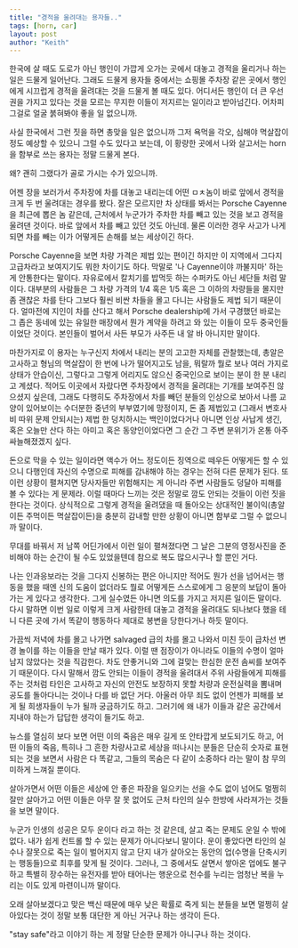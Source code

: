 ```yaml
---
title: "경적을 울려대는 용자들.."
tags: [horn, car]
layout: post
author: "Keith"
---
```


한국에 살 때도 도로가 아닌 행인이 가깝게 오가는 곳에서 대놓고 경적을 울리거나 하는 일은 드물게 일어난다. 그래도 드물게 용자들 중에서는 쇼핑몰 주차장 같은 곳에서 행인에게 시끄럽게 경적을 울려대는 것을 드물게 볼 때도 있다. 어디서든 행인이 더 큰 우선권을 가지고 있다는 것을 모르는 무지한 이들이 저지르는 일이라고 받아넘긴다. 어차피 그걸로 얼굴 붉혀봐야 좋을 일 없으니까. 

사실 한국에서 그런 짓을 하면 총맞을 일은 없으니까 그저 욕먹을 각오, 심해야 멱살잡이 정도 예상할 수 있으니 그럴 수도 있다고 보는데, 이 황량한 곳에서 나와 살고서는 horn을 함부로 쓰는 용자는 정말 드물게 본다. 

왜? 괜히 그랬다가 골로 가시는 수가 있으니까. 

어젠 장을 보러가서 주차장에 차를 대놓고 내리는데 어떤 ㅁㅊ놈이 바로 앞에서 경적을 크게 두 번 울려대는 경우를 봤다. 잘은 모르지만 차 상태를 봐서는 Porsche Cayenne을 최근에 뽑은 놈 같은데, 근처에서 누군가가 주차한 차를 빼고 있는 것을 보고 경적을 울려댄 것이다. 바로 앞에서 차를 빼고 있던 것도 아닌데. 물론 이러한 경우 사고가 나게 되면 차를 빼는 이가 어떻게든 손해를 보는 세상이긴 하다. 

Porsche Cayenne을 보면 차량 가격은 제법 있는 편이긴 하지만 이 지역에서 그다지 고급차라고 보여지기도 뭐한 차이기도 하다. 막말로 '나 Cayenne이야 까불지마' 하는 게 안통한다는 말이다. 자유로에서 칼치기를 밥먹듯 하는 수퍼카도 아닌 세단들 처럼 말이다. 대부분의 사람들은 그 차량 가격의 1/4 혹은 1/5 혹은 그 이하의 차량들을 몰지만 좀 괜찮은 차를 탄다 그보다 훨씬 비싼 차들을 몰고 다니는 사람들도 제법 되기 때문이다. 얼마전에 지인이 차를 산다고 해서 Porsche dealership에 가서 구경했던 바로는 그 좁은 동네에 있는 유일한 매장에서 뭔가 계약을 하려고 와 있는 이들이 모두 중국인들이었단 것이다. 본인들이 벌어서 사든 부모가 사주든 내 알 바 아니지만 말이다.

마찬가지로 이 용자는 누구신지 차에서 내리는 분의 고고한 자체를 관찰했는데, 총알은 고사하고 형님의 멱살잡이 한 번에 나가 떨어지고도 남을, 뭐랄까 뭘로 보나 여러 가지로 상태가 안습이신, 그렇다고 그렇게 어리지도 않으신 중국인으로 보이는 분이 한 분 내리고 계셨다. 적어도 이곳에서 자랐다면 주차장에서 경적을 울려대는 기개를 보여주진 않으셨지 싶은데, 그래도 다행히도 주차장에서 차를 빼던 분들의 인상으로 보아서 나름 교양이 있어보이는 수더분한 중년의 부부였기에 망정이지, 돈 좀 제법있고 (그래서 변호사비 따위 문제 안되시는) 제법 한 덩치하시는 백인이었다거나 아니면 인상 사납게 생긴, 혹은 오늘만 산다 하는 아미고 혹은 동양인이었다면 그 순간 그 주변 분위기가 온통 아주 싸늘해졌겠지 싶다.

돈으로 막을 수 있는 일이라면 액수가 어느 정도이든 징역으로 떼우든 어떻게든 할 수 있으니 다행인데 자신의 수명으로 피해를 감내해야 하는 경우는 전혀 다른 문제가 된다. 또 이런 상황이 펼쳐지면 당사자들만 위험해지는 게 아니라 주변 사람들도 덩달아 피해를 볼 수 있다는 게 문제라. 이럴 때마다 느끼는 것은 정말로 깜도 안되는 것들이 이런 짓을 한다는 것이다. 상식적으로 그렇게 경적을 울려댔을 때 돌아오는 상대적인 불이익(총알이든 주먹이든 멱살잡이든)을 충분히 감내할 만한 상황이 아니면 함부로 그럴 수 없으니까 말이다.

무대를 바꿔서 저 남쪽 어딘가에서 이런 일이 펼쳐졌다면 그 날은 그분의 영정사진을 준비해야 하는 순간이 될 수도 있었을텐데 참으로 복도 많으시구나 할 뿐인 거다.

나는 인과응보라는 것을 그다지 신봉하는 편은 아니지만 적어도 뭔가 선을 넘어서는 행동을 했을 때엔 신의 도움이 없더라도 뭘로 어떻게든 스스로에게 그 응분의 보답이 돌아가는 게 있다고 생각한다. 그게 실수였든 아니면 의도를 가지고 저지른 일이든 말이다. 다시 말하면 이번 일로 이렇게 크게 사람한테 대놓고 경적을 울려대도 되나보다 했을 테니 다른 곳에 가서 똑같이 행동하다 제대로 봉변을 당한다거나 하듯 말이다. 

가끔씩 저녁에 차를 몰고 나가면 salvaged 급의 차를 몰고 나와서 미친 듯이 급차선 변경 놀이를 하는 이들을 만날 때가 있다. 이럴 땐 점장이가 아니라도 이들의 수명이 얼마 남지 않았다는 것을 직감한다. 차도 안좋거니와 그에 걸맞는 한심한 운전 솜씨를 보여주기 때문이다. 다시 말해서 깜도 안되는 이들이 경적을 울려대서 주위 사람들에게 피해를 주는 것처럼 타인은 고사하고 자신의 안전도 보장하지 못할 차량과 운전실력을 뽐내며 공도를 돌아다니는 것이나 다를 바 없단 거다. 아울러 아무 죄도 없이 언젠가 피해를 보게 될 희생자들이 누가 될까 궁금하기도 하고. 그러기에 왜 내가 이들과 같은 공간에서 지내야 하는가 답답한 생각이 들기도 하고. 

뉴스를 열심히 보다 보면 어떤 이의 죽음은 매우 길게 또 안타깝게 보도되기도 하고, 어떤 이들의 죽음, 특히나 그 흔한 차량사고로 세상을 떠나시는 분들은 단순히 숫자로 표현되는 것을 보면서 사람은 다 똑같고, 그들의 목숨은 다 같이 소중하다 라는 말이 참 무의미하게 느껴질 뿐이다. 

살아가면서 어떤 이들은 세상에 안 좋은 파장을 일으키는 선을 수도 없이 넘어도 멀쩡히 잘만 살아가고 어떤 이들은 아무 잘 못 없어도 근처 타인의 실수 한방에 사라져가는 것들을 보면 말이다. 

누군가 인생의 성공은 모두 운이다 라고 하는 것 같은데, 살고 죽는 문제도 운일 수 밖에 없다. 내가 쉽게 컨트롤 할 수 있는 문제가 아니다보니 말이다. 운이 좋았다면 타인의 실수나 잘못으로 죽는 일이 벌어지지 않고 단지 내가 살아오는 동안의 업(수명을 단축시키는 행동들)으로 최후를 맞게 될 것이다. 그러나, 그 중에서도 살면서 쌓아온 업에도 불구하고 특별히 장수하는 유전자를 받아 태어나는 행운으로 천수를 누리는 엄청난 복을 누리는 이도 있게 마련이니까 말이다. 

오래 살아보겠다고 맞은 백신 때문에 매우 낮은 확률로 죽게 되는 분들을 보면 멀쩡히 살아있다는 것이 정말 보통 대단한 게 아닌 거구나 하는 생각이 든다. 

"stay safe"라고 이야기 하는 게 정말 단순한 문제가 아니구나 하는 것이다. 
